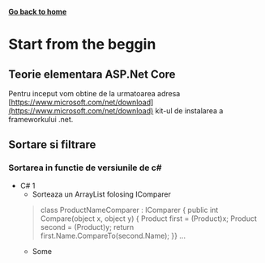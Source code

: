 **[Go back to home](https://bogdanalin92.github.io/)**

# Start from the beggin

## Teorie elementara ASP.Net Core 

Pentru inceput vom obtine de la urmatoarea adresa [https://www.microsoft.com/net/download](https://www.microsoft.com/net/download) kit-ul de instalarea a frameworkului .net.


## Sortare si filtrare
### Sortarea in functie de versiunile de c#

* C# 1
  * Sorteaza un ArrayList folosing IComparer
  > class ProductNameComparer : IComparer
  > { public int Compare(object x, object y)
  > { Product first = (Product)x; Product second = (Product)y;
  > return first.Name.CompareTo(second.Name); }}
  > ...
  >
  * Some
  
